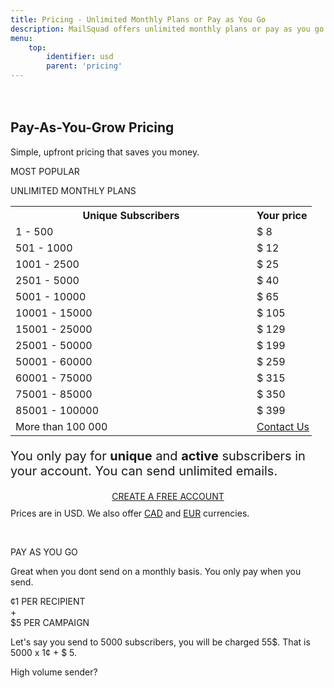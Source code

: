```yaml
---
title: Pricing - Unlimited Monthly Plans or Pay as You Go
description: MailSquad offers unlimited monthly plans or pay as you go pricing to suit your needs.
menu:
    top:
        identifier: usd
        parent: 'pricing'
---
```

<section class="price-2" style="padding-top:20px;">
        <div class="container">
            <div class="row">
                <div class="col-sm-12 ">
                    <h1>Pay-As-You-Grow Pricing</h1>
                    <p class="lead">Simple, upfront pricing that saves you money.</p>
                </div>
            </div>
        </div>
        <div class="container pricing">
            <div class="plans">
                <div class="plan">
                    <div class="top"><p>MOST POPULAR</p></div>
                    <div class="title">
                        UNLIMITED MONTHLY PLANS
                        <table class="pricing-table">
                                <col width="80%">
                                <col width="20%">
                                <tr>
                                    <th>Unique Subscribers</th>
                                    <th>Your price</th>
                                </tr>
                                <tr>
                                    <td>1 - 500</td>
                                    <td>$ 8</td>
                                </tr>
                                <tr>
                                    <td>501 - 1000</td>
                                    <td>$ 12</td>
                                </tr>
                                <tr>
                                    <td>1001 - 2500</td>
                                    <td>$ 25</td>
                                </tr>
                                <tr>
                                    <td>2501 - 5000</td>
                                    <td>$ 40</td>
                                </tr>
                                <tr>
                                    <td>5001 - 10000</td>
                                    <td>$ 65</td>
                                </tr>
                                <tr>
                                    <td>10001 - 15000</td>
                                    <td>$ 105</td>
                                </tr>
                                <tr>
                                    <td>15001 - 25000</td>
                                    <td>$ 129</td>
                                </tr>
                                <tr>
                                    <td>25001 - 50000</td>
                                    <td>$ 199</td>
                                </tr>
                                <tr>
                                    <td>50001 - 60000</td>
                                    <td>$ 259</td>
                                </tr>
                                <tr>
                                    <td>60001 - 75000</td>
                                    <td>$ 315</td>
                                </tr>
                                <tr>
                                    <td>75001 - 85000</td>
                                    <td>$ 350</td>
                                </tr>
                                <tr>
                                    <td>85001 - 100000</td>
                                    <td>$ 399</td>
                                </tr>
                                 <tr>
                                    <td>More than 100 000</td>
                                    <td colspan="3" style="padding-right:0px;"><a href="/en/contact/">Contact Us</a></td>
                                </tr>             
                            </table>
                            <p style="font-size:20px">You only pay for <strong>unique</strong> and <strong>active</strong> subscribers in your account. You can send unlimited emails.</p>
                            <div class="btns" style="margin-top: 15px;text-align:center;">
                                <a class="btn btn-primary" href="https://app.mailsquad.com/login/signup/u">
                                    <span>CREATE A FREE ACCOUNT</span>
                                </a>
                            </div>
                    </div>
                    <div style="margin-top:10px">Prices are in USD. We also offer <a href="/en/pricing/cad/">CAD</a> and <a href="/en/pricing/eur/">EUR</a> currencies.</div>
                </div>
                <div class="plan">
                    <div class="top"><p>&nbsp;</p></div>
                    <div class="title">
                        PAY AS YOU GO
                        <p>Great when you dont send on a monthly basis. You only pay when you send.</p>
                        <div class="price">
                            <div class="persubscriber">
                                <span class="currency">&cent;</span>1
                                <span class="period">PER RECIPIENT</span>
                            </div>
                            <div style="width:10%;">+</div>
                            <div class="percampaign">
                                <span class="currency">$</span>5
                                <span class="period">PER CAMPAIGN</span>
                            </div>
                        </div>
                        <p>Let's say you send to 5000 subscribers, you will be charged 55$. That is 5000 x 1&cent; + $ 5.</p>
                        <p>High volume sender? <a href="/en/contact/" style="color:white;font-weight:400;">Contact-us!</a></p>
                    </div>
                </div>
            </div>
        </div>
    </section>